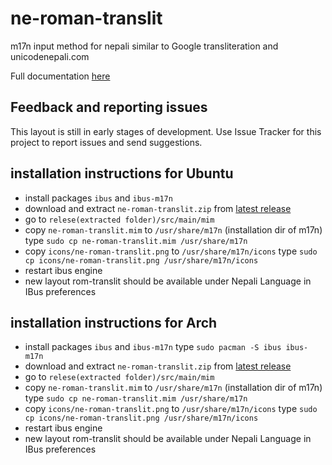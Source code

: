 ne-roman-translit
===========

m17n input method for nepali similar to  Google transliteration and unicodenepali.com

Full documentation [here](http://nepalitankan.blogspot.com/2013/11/ne-rom-translit.html)

## Feedback and reporting issues 
This layout is still in early stages of development. Use Issue Tracker for this project to report issues and send suggestions. 
 
## installation instructions for Ubuntu 
- install packages `ibus` and `ibus-m17n`
- download and extract `ne-roman-translit.zip` from [latest release](http://github.com/sapradhan/ne-rom-translit/releases)
- go to `relese(extracted folder)/src/main/mim`
- copy `ne-roman-translit.mim` to `/usr/share/m17n` (installation dir of m17n) type `sudo cp ne-roman-translit.mim /usr/share/m17n`
- copy `icons/ne-roman-translit.png` to `/usr/share/m17n/icons` type `sudo cp icons/ne-roman-translit.png /usr/share/m17n/icons`
- restart ibus engine
- new layout rom-translit should be available under Nepali Language in IBus preferences

## installation instructions for Arch 
- install packages `ibus` and `ibus-m17n` type `sudo pacman -S ibus ibus-m17n`
- download and extract `ne-roman-translit.zip` from [latest release](http://github.com/sapradhan/ne-rom-translit/releases)
- go to `relese(extracted folder)/src/main/mim`
- copy `ne-roman-translit.mim` to `/usr/share/m17n` (installation dir of m17n) type `sudo cp ne-roman-translit.mim /usr/share/m17n`
- copy `icons/ne-roman-translit.png` to `/usr/share/m17n/icons` type `sudo cp icons/ne-roman-translit.png /usr/share/m17n/icons`
- restart ibus engine
- new layout rom-translit should be available under Nepali Language in IBus preferences
